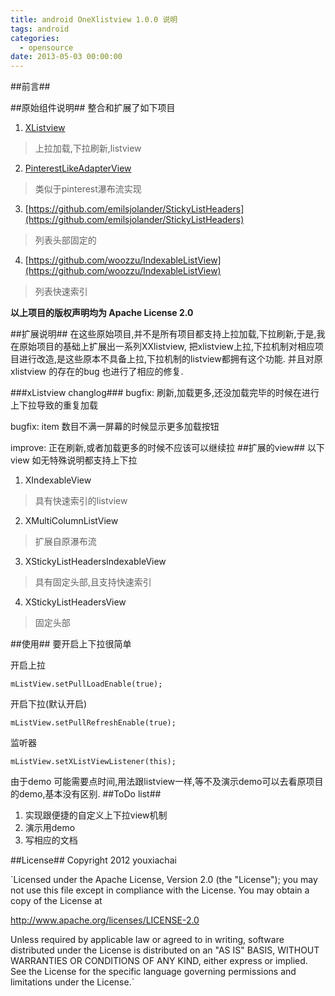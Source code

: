 ```yaml
---
title: android OneXlistview 1.0.0 说明
tags: android
categories:
  - opensource
date: 2013-05-03 00:00:00
---
```


##前言##


##原始组件说明##
整合和扩展了如下项目


1. [XListview](https://github.com/Maxwin-z/XListView-Android)
> 上拉加载,下拉刷新,listview

2. [PinterestLikeAdapterView](https://github.com/huewu/PinterestLikeAdapterView)
>  类似于pinterest瀑布流实现

3. [https://github.com/emilsjolander/StickyListHeaders](https://github.com/emilsjolander/StickyListHeaders)
> 列表头部固定的

4. [https://github.com/woozzu/IndexableListView](https://github.com/woozzu/IndexableListView)
> 列表快速索引

**以上项目的版权声明均为 Apache License 2.0**
<!-- more -->
##扩展说明##
在这些原始项目,并不是所有项目都支持上拉加载,下拉刷新,于是,我在原始项目的基础上扩展出一系列XXlistview, 把xlistview上拉,下拉机制对相应项目进行改造,是这些原本不具备上拉,下拉机制的listview都拥有这个功能. 并且对原xlistview 的存在的bug 也进行了相应的修复.

###xListview changlog###
bugfix: 刷新,加载更多,还没加载完毕的时候在进行上下拉导致的重复加载

bugfix: item 数目不满一屏幕的时候显示更多加载按钮

improve: 正在刷新,或者加载更多的时候不应该可以继续拉
##扩展的view##
以下view 如无特殊说明都支持上下拉

1. XIndexableView
> 具有快速索引的listview

2. XMultiColumnListView
> 扩展自原瀑布流

3. XStickyListHeadersIndexableView
> 具有固定头部,且支持快速索引

4. XStickyListHeadersView
> 固定头部

##使用##
要开启上下拉很简单

开启上拉

`mListView.setPullLoadEnable(true);`

开启下拉(默认开启)

`mListView.setPullRefreshEnable(true);`

监听器

`mListView.setXListViewListener(this);`

由于demo 可能需要点时间,用法跟listview一样,等不及演示demo可以去看原项目的demo,基本没有区别.
##ToDo list##
1. 实现跟便捷的自定义上下拉view机制
2. 演示用demo
3. 写相应的文档

##License##
Copyright 2012 youxiachai

`Licensed under the Apache License, Version 2.0 (the "License");
you may not use this file except in compliance with the License.
You may obtain a copy of the License at

   http://www.apache.org/licenses/LICENSE-2.0

Unless required by applicable law or agreed to in writing, software
distributed under the License is distributed on an "AS IS" BASIS,
WITHOUT WARRANTIES OR CONDITIONS OF ANY KIND, either express or implied.
See the License for the specific language governing permissions and
limitations under the License.`


